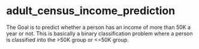 # adult_census_income_prediction
The Goal is to predict whether a person has an income of more than 50K a year or not. This is basically a binary classification problem where a person is classified into the  >50K group or &lt;=50K group.
